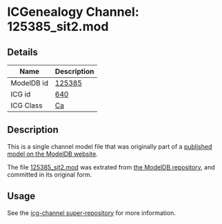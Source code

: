 # ICGenealogy Channel: 125385\_sit2.mod

## Details

Name | Description
---- | -----------
ModelDB id | [125385](http://senselab.med.yale.edu/ModelDB/ShowModel.cshtml?model=125385)
ICG id | [640](http://icg.neurotheory.ox.ac.uk/channels/3/640)
ICG Class | [Ca](http://icg.neurotheory.ox.ac.uk/channels/3)

## Description

This is a single channel model file that was originally part of a [published model on the ModelDB website](http://senselab.med.yale.edu/mModelDB/ShowModel.cshtml?model=125385).

The file [125385\_sit2.mod](125385_sit2.mod) was extrated from [the ModelDB repository](http://senselab.med.yale.edu/ModelDB/ShowModel.cshtml?model=125385), and committed in its original form.

## Usage

See the [icg-channel super-repository](https://github.com/icgenealogy/icg-channels) for more information.